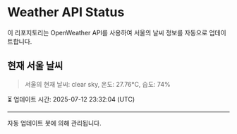 
# Weather API Status

이 리포지토리는 OpenWeather API를 사용하여 서울의 날씨 정보를 자동으로 업데이트합니다.

## 현재 서울 날씨
> 서울의 현재 날씨: clear sky, 온도: 27.76°C, 습도: 74%

⏳ 업데이트 시간: 2025-07-12 23:32:04 (UTC)

---
자동 업데이트 봇에 의해 관리됩니다.
